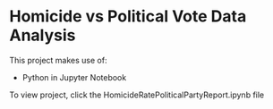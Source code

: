 # Homicide vs Political Vote Data Analysis  
This project makes use of:
- Python in Jupyter Notebook

To view project, click the HomicideRatePoliticalPartyReport.ipynb file
